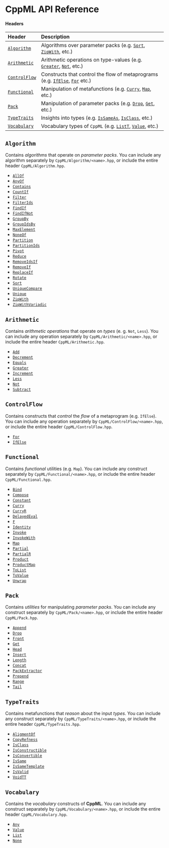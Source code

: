 # CppML API Reference

#### Headers

| Header                        | Description                                                                                                                     |
|:------------------------------|:--------------------------------------------------------------------------------------------------------------------------------|
| [`Algorithm`](#algorithm)     | Algorithms over parameter packs (e.g. [`Sort`](./Algorithm/Sort.md), [`ZipWith`](./Algorithm/ZipWith.md), etc.)                 |
| [`Arithmetic`](#arithmetic)   | Arithmetic operations on type-values (e.g. [`Greater`](./Arithmetic/Greater.md), [`Not`](./Arithmetic/Not.md), etc.)            |
| [`ControlFlow`](#controlflow) | Constructs that control the flow of metaprograms (e.g. [`IfElse`](./ControlFlow/IfElse.md), [`For`](./ControlFlow/For.md) etc.) |
| [`Functional`](#functional)   | Manipulation of metafunctions (e.g. [`Curry`](./Functional/Curry.md), [`Map`](./Functional/Map.md), etc.)                       |
| [`Pack`](#pack)               | Manipulation of parameter packs (e.g. [`Drop`](./Pack/Drop.md), [`Get`](./Pack/Get.md), etc.)                                   |
| [`TypeTraits`](#typetraits)   | Insights into types (e.g. [`IsSameAs`](./TypeTraits/IsSameAs.md), [`IsClass`](./TypeTraits/IsClass.md), etc.)                   |
| [`Vocabulary`](#vocabulary)   | Vocabulary types of `CppML`   (e.g. [`ListT`](./Vocabulary/ListT.md), [`Value`](./Vocabulary/Value.md), etc.)                   |



## `Algorithm`

Contains *algorithms* that operate on *parameter packs*. You can include any algorithm separately by `CppML/Algorithm/<name>.hpp`, or include the entire header `CppML/Algorithm.hpp`.

* [`AllOf`](./Algorithm/AllOf.md)
* [`AnyOf`](./Algorithm/AnyOf.md)
* [`Contains`](./Algorithm/Contains.md)
* [`CountIf`](./Algorithm/CountIf.md)
* [`Filter`](./Algorithm/Filter.md)
* [`FilterIds`](./Algorithm/FilterIds.md)
* [`FindIf`](./Algorithm/FindIf.md)
* [`FindIfNot`](./Algorithm/FindIfNot.md)
* [`GroupBy`](./Algorithm/GroupBy.md)
* [`GroupIdsBy`](./Algorithm/GroupIdsBy.md)
* [`MaxElement`](./Algorithm/MaxElement.md)
* [`NoneOf`](./Algorithm/NoneOf.md)
* [`Partition`](./Algorithm/Partition.md)
* [`PartitionIds`](./Algorithm/PartitionIds.md)
* [`Pivot`](./Algorithm/Pivot.md)
* [`Reduce`](./Algorithm/Reduce.md)
* [`RemoveIdsIf`](./Algorithm/RemoveIdsIf.md)
* [`RemoveIf`](./Algorithm/RemoveIf.md)
* [`ReplaceIf`](./Algorithm/ReplaceIf.md)
* [`Rotate`](./Algorithm/Rotate.md)
* [`Sort`](./Algorithm/Sort.md)
* [`UniqueCompare`](./Algorithm/UniqueCompare.md)
* [`Unique`](./Algorithm/Unique.md)
* [`ZipWith`](./Algorithm/ZipWith.md)
* [`ZipWithVariadic`](./Algorithm/ZipWithVariadic.md)

## `Arithmetic`

Contains *arithmetic operations* that operate on *types* (e. g. `Not`, `Less`). You can include any operation separately by `CppML/Arithmetic/<name>.hpp`, or include the entire header `CppML/Arithmetic.hpp`.

* [`Add`](./Arithmetic/Add.md)
* [`Decrement`](./Arithmetic/Decrement.md)
* [`Equals`](./Arithmetic/Equals.md)
* [`Greater`](./Arithmetic/Greater.md)
* [`Increment`](./Arithmetic/Increment.md)
* [`Less`](./Arithmetic/Less.md)
* [`Not`](./Arithmetic/Not.md)
* [`Subtract`](./Arithmetic/Subtract.md)

## `ControlFlow`

Contains constructs that *control* the *flow* of a metaprogram (e.g. `IfElse`). You can include any operation separately by `CppML/ControlFlow/<name>.hpp`, or include the entire header `CppML/ControlFlow.hpp`.

* [`For`](./ControlFlow/For.md)
* [`IfElse`](./ControlFlow/IfElse.md)

## `Functional`

Contains *functional* utilities (e.g. `Map`). You can include any construct separately by `CppML/Functional/<name>.hpp`, or include the entire header `CppML/Functional.hpp`.

* [`Bind`](./Functional/Bind.md)
* [`Compose`](./Functional/Compose.md)
* [`Constant`](./Functional/Constant.md)
* [`Curry`](./Functional/Curry.md)
* [`CurryR`](./Functional/CurryR.md)
* [`DelayedEval`](./Functional/DelayedEval.md)
* [`F`](./Functional/F.md)
* [`Identity`](./Functional/Identity.md)
* [`Invoke`](./Functional/Invoke.md)
* [`InvokeWith`](./Functional/InvokeWith.md)
* [`Map`](./Functional/Map.md)
* [`Partial`](./Functional/Partial.md)
* [`PartialR`](./Functional/PartialR.md)
* [`Product`](./Functional/Product.md)
* [`ProductMap`](./Functional/ProductMap.md)
* [`ToList`](./Functional/ToList.md)
* [`ToValue`](./Functional/ToValue.md)
* [`Unwrap`](./Functional/Unwrap.md)

## `Pack`

Contains *utilities* for manipulating *parameter packs*. You can include any construct separately by `CppML/Pack/<name>.hpp`, or include the entire header `CppML/Pack.hpp`.

* [`Append`](./Pack/Append.md)
* [`Drop`](./Pack/Drop.md)
* [`Front`](./Pack/Front.md)
* [`Get`](./Pack/Get.md)
* [`Head`](./Pack/Head.md)
* [`Insert`](./Pack/Insert.md)
* [`Length`](./Pack/Length.md)
* [`Concat`](./Pack/Concat.md)
* [`PackExtractor`](./Pack/PackExtractor.md)
* [`Prepend`](./Pack/Prepend.md)
* [`Range`](./Pack/Range.md)
* [`Tail`](./Pack/Tail.md)

## `TypeTraits`

Contains metafunctions that *reason* about the input *types*. You can include any construct separately by `CppML/TypeTraits/<name>.hpp`, or include the entire header `CppML/TypeTraits.hpp`.

* [`AligmentOf`](./TypeTraits/AligmentOf.md)
* [`CopyRefness`](./TypeTraits/CopyRefness.md)
* [`IsClass`](./TypeTraits/IsClass.md)
* [`IsConstructible`](./TypeTraits/IsConstructible.md)
* [`IsConvertible`](./TypeTraits/IsConvertible.md)
* [`IsSame`](./TypeTraits/IsSame.md)
* [`IsSameTemplate`](./TypeTraits/IsSameTemplate.md)
* [`IsValid`](./TypeTraits/IsValid.md)
* [`VoidTT`](./TypeTraits/VoidTT.md)

## `Vocabulary`

Contains the *vocabulary* constructs of **CppML**. You can include any construct separately by `CppML/Vocabulary/<name>.hpp`, or include the entire header `CppML/Vocabulary.hpp`.

* [`Any`](./Vocabulary/Any.md)
* [`Value`](./Vocabulary/Value.md)
* [`List`](./Vocabulary/List.md)
* [`None`](./Vocabulary/None.md)
